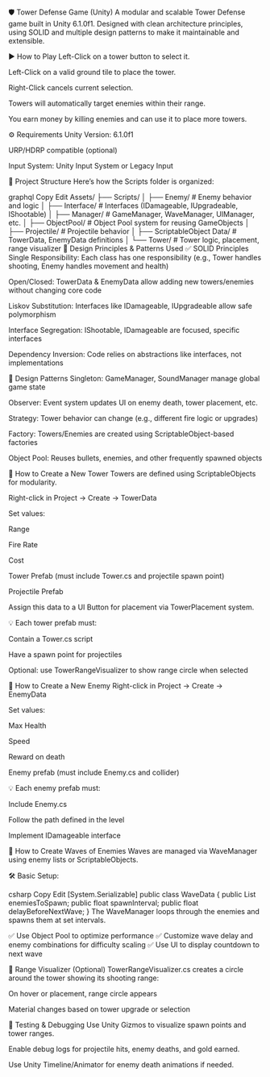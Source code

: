 🛡️ Tower Defense Game (Unity)
A modular and scalable Tower Defense game built in Unity 6.1.0f1. Designed with clean architecture principles, using SOLID and multiple design patterns to make it maintainable and extensible.

▶️ How to Play
Left-Click on a tower button to select it.

Left-Click on a valid ground tile to place the tower.

Right-Click cancels current selection.

Towers will automatically target enemies within their range.

You earn money by killing enemies and can use it to place more towers.

⚙️ Requirements
Unity Version: 6.1.0f1

URP/HDRP compatible (optional)

Input System: Unity Input System or Legacy Input

📁 Project Structure
Here’s how the Scripts folder is organized:

graphql
Copy
Edit
Assets/
├── Scripts/
│   ├── Enemy/                # Enemy behavior and logic
│   ├── Interface/            # Interfaces (IDamageable, IUpgradeable, IShootable)
│   ├── Manager/              # GameManager, WaveManager, UIManager, etc.
│   ├── ObjectPool/           # Object Pool system for reusing GameObjects
│   ├── Projectile/           # Projectile behavior
│   ├── ScriptableObject Data/ # TowerData, EnemyData definitions
│   └── Tower/                # Tower logic, placement, range visualizer
🔁 Design Principles & Patterns Used
✅ SOLID Principles
Single Responsibility:
Each class has one responsibility
(e.g., Tower handles shooting, Enemy handles movement and health)

Open/Closed:
TowerData & EnemyData allow adding new towers/enemies without changing core code

Liskov Substitution:
Interfaces like IDamageable, IUpgradeable allow safe polymorphism

Interface Segregation:
IShootable, IDamageable are focused, specific interfaces

Dependency Inversion:
Code relies on abstractions like interfaces, not implementations

🧠 Design Patterns
Singleton:
GameManager, SoundManager manage global game state

Observer:
Event system updates UI on enemy death, tower placement, etc.

Strategy:
Tower behavior can change (e.g., different fire logic or upgrades)

Factory:
Towers/Enemies are created using ScriptableObject-based factories

Object Pool:
Reuses bullets, enemies, and other frequently spawned objects

🏰 How to Create a New Tower
Towers are defined using ScriptableObjects for modularity.

Right-click in Project → Create → TowerData

Set values:

Range

Fire Rate

Cost

Tower Prefab (must include Tower.cs and projectile spawn point)

Projectile Prefab

Assign this data to a UI Button for placement via TowerPlacement system.

💡 Each tower prefab must:

Contain a Tower.cs script

Have a spawn point for projectiles

Optional: use TowerRangeVisualizer to show range circle when selected

👾 How to Create a New Enemy
Right-click in Project → Create → EnemyData

Set values:

Max Health

Speed

Reward on death

Enemy prefab (must include Enemy.cs and collider)

💡 Each enemy prefab must:

Include Enemy.cs

Follow the path defined in the level

Implement IDamageable interface

🌊 How to Create Waves of Enemies
Waves are managed via WaveManager using enemy lists or ScriptableObjects.

🛠 Basic Setup:

csharp
Copy
Edit
[System.Serializable]
public class WaveData {
    public List<EnemyData> enemiesToSpawn;
    public float spawnInterval;
    public float delayBeforeNextWave;
}
The WaveManager loops through the enemies and spawns them at set intervals.

✅ Use Object Pool to optimize performance
✅ Customize wave delay and enemy combinations for difficulty scaling
✅ Use UI to display countdown to next wave

📏 Range Visualizer (Optional)
TowerRangeVisualizer.cs creates a circle around the tower showing its shooting range:

On hover or placement, range circle appears

Material changes based on tower upgrade or selection

🧪 Testing & Debugging
Use Unity Gizmos to visualize spawn points and tower ranges.

Enable debug logs for projectile hits, enemy deaths, and gold earned.

Use Unity Timeline/Animator for enemy death animations if needed.


